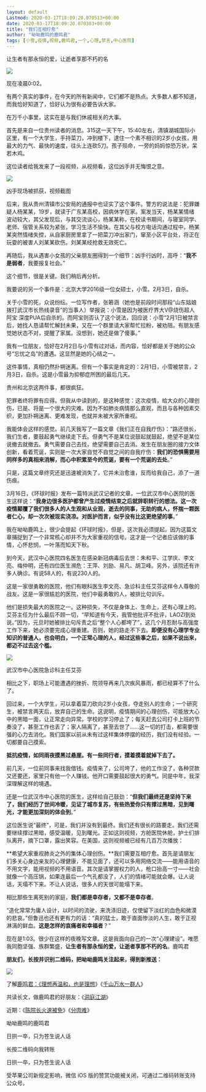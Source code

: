 ```yaml
---
layout: default
Lastmod: 2020-03-17T18:09:20.070513+00:00
date: 2020-03-17T18:09:20.070303+00:00
title: "我们互相疗愈"
author: "呦呦鹿鸣的鹿鸣君"
tags: [小雪,疫情,视频,鹿鸣君,一个,心理,禁言,中心医院]
---
```


让生者有那永恒的爱，让逝者享那不朽的名

![](https://images.weserv.nl/?url=https%3A//mmbiz.qpic.cn/mmbiz_jpg/8BnyXm6lH47Db7tv92oEm1rE2PppFcAMfLKAGL8ibDkCSmLKTfSplsA6UkyeyNy181z2k1icouYl1IR6iaP63Xa4A/640%3Fwx_fmt%3Djpeg)

现在凌晨0:02。  

有两个真实的事件，在今天的所有新闻中，它们都不是热点。大多数人都不知道，而我恰好知道了，恰好认为很有必要告诉大家。

在万千小事里，这实在是与我们休戚相关的大事。

首先是来自一位贵州读者的消息。315这一天下午，15:40左右，清镇湖城国际小区里，有一个大学生，手持菜刀，冲到楼下，逮住一个素不相识的2岁小女孩，用最大的力气、最快的速度，往头上连砍5刀。孩子殒命，一旁的妈妈惊恐万状，呆若木鸡。

这位读者给我发来了一段视频，从视频看，这位凶手并无悔恨之意。

![](https://images.weserv.nl/?url=https%3A//mmbiz.qpic.cn/mmbiz_jpg/8BnyXm6lH47Db7tv92oEm1rE2PppFcAMaAUWcp0eLFDUdPrHfsYn17P7PlyEZ2p1an4jkMxkPyFbAfT9EOuKiag/640%3Fwx_fmt%3Djpeg)

凶手现场被抓获，视频截图

后来，我从贵州清镇市公安局的通报中也证实了这个事件。警方的说法是：犯罪嫌疑人杨某某，19岁，就读于广东某高校，因病休学在家。案发当天，杨某某情绪波动较大，其父发现后，与其交流谈心，杨某某称，在校读书期间，与寝室同学、老师、宿管关系较为紧张，学习生活不愉快。在其父与校方电话沟通过程中，杨某某突然情绪失控，从自家厨房里拿了一把菜刀冲出家门，窜至小区平台处，将正在玩耍的被害人刘某某砍伤。刘某某经抢救无效死亡。  

再随后，我从遇害小女孩的父亲朋友圈得到一个细节：凶手行凶时，高呼：“**我不是弱者**，我要报复社会。”

这个细节，很是关键。我们稍后再分析。

我要说的另一个事件是：北京大学2016级一位女硕士，小雪。2月3日，自杀。

关于小雪的死，众说纷纭。一位写作者，张箬涵（她也是前段时间那段“山东姑娘拨打武汉市长热线录音”的当事人）举报说：小雪是因为被医疗界大V@烧伤超人阿宝 深度PUA后自杀的。而阿宝则否认了这个说法，回应说：小雪“2月1日被禁言后，她找人恳请帮忙解封未果，又在一个群里请大家帮忙拉粉，被劝阻。有朋友感觉她状态不对，提醒了家属。没想到，她还是做了傻事。”

我有一位朋友，恰好在2月2日与小雪有过对话，而内容，恰好都是关于她的公众号“忘忧之岛”的遭遇。这显然是她的心结之一。

这件事情，真相仍然扑朔迷离。但有一个事实是肯定的：2月1日，小雪被禁言，2月3日，自杀。这是小雪最为抑郁症所困的最后几天。

贵州和北京这两件事，都很疯狂。

犯罪者终将罪有应得。但我从中读到的，是这种感觉：这次疫情，给大众的心理创伤，已是、将是一个很大的灾难。因为不如肺炎病情那么直观，而且与各种因素交织，更加扑朔迷离、更难发现，也就并未被大家所重视。

我能体会这样的感觉。前几天我写了一篇文章《我们正在自我疗伤》：“路还很长，我们生者，要鼓起勇气继续走下去。但勇气不是某位说鼓起就鼓起，绝望不是某位说撤去就撤去。勇气需要自己去找，绝望需要自己去消。发生在朋友圈的接力文体创新，看着荒诞，实则是一次大家自觉不自觉之间的自我疗伤：**我们的恐惧需要用同样多的真相来消解，而心中积累至今的荒诞，要有一个荒诞的去处**。”

只是，这篇文章终究还是迅速被消失了，它并未治愈谁，反而给我自己，添了一道伤痕。

3月16日，《环球时报》发布一篇特派武汉记者的文章，一位武汉市中心医院的医生这样说：“**我身边很多医护都曾产生过疫情结束之后就辞职转行的想法。这一次疫情颠覆了我们很多人的人生观和从业观，逝去的同事，无助的病人，怀揣一颗医者仁心，却一次次被现实浇凉。对医护而言，似乎没有比这更绝望的事**。”

我在呦呦鹿鸣上，很少会提起《环球时报》，但是，这次我必须提起。因为这篇文章捕捉到了一个非常核心却并不为大家重视的信号。这才是一个记者应该做的事情，心怀悲悯，一叶落而知天下秋。

到今天，武汉中心医院四名医生在感染新冠病毒后去世：朱和平、江学庆、李文亮、梅仲明，还有四位医生濒危：王萍、刘励、易凡、胡卫峰。另外，该院还有许多人确诊。有说58人的，有说230人的。

这是一家很勇敢的医院，他们有眼科医生李文亮、急诊科主任艾芬这样令人尊敬的战友。这是一家很尴尬的医院，他们中最勇敢的人，被排比句训斥。

他们是损失最大的医院之一。这种损失，不仅是身体上、生命上，还有心理上的。艾芬主任为什么最后不顾一切，“早知道有今天，我管他批评不批评，LAOZI到处说。”因为，元旦时她被排比句斥责之后“整个人心都垮了”，这几个月忍耐与高强度工作下来，她必须要完成心理重建。否则，她的路走不下去。**即便没有心理学专业知识的普通人，也会明白，一个正常心理的人，经过这些事之后，如果不说出来，都迈不过去这个槛。**

![](https://images.weserv.nl/?url=https%3A//mmbiz.qpic.cn/mmbiz_jpg/8BnyXm6lH47Db7tv92oEm1rE2PppFcAMuYmEKU5LDdGbPxib2KFhJoeibjcg624ibw0ibWYfjMZS5ib7cvJjtxbZeWw/640%3Fwx_fmt%3Djpeg)

武汉市中心医院急诊科主任艾芬  

相比之下，职场上可能遭遇的挫折、院领导再来几次疾风暴雨，都已经算不了什么了。

回过来，一个大学生，可以拿着菜刀砍向2岁小女孩，夺走别人的生命；一个研究生，被禁言两天后，放弃自己的生命。这说明，疫情期间的心理创伤，可能放大心中的黑暗一面，让正常走向异常。学校的学习停止了；每天赶去公司打卡上班的节奏没了，甚至工作也丢了；家人隔离了，甚至去世了……这一切的打击，都需要很强的心力去消化。我们国家以前从未有过这样集体停摆的经历，我们没有经验。一切都要自己摸索。

**抵抗疫情，如同雨夜摸黑过悬崖。有一些同行者，**摸着摸着就掉下去了**。**

前几天，一位前同事来找我借钱。疫情来了，公司垮了，他的工作没了，各种贷款又还要还，家里只有他一个人赚钱。他开口需要鼓起很大的勇气。同是中年，我深深理解这样的境遇。

还是一位武汉市中心医院的医生，这样给自己鼓劲：“**但我们最终还是坚持下来了，我们经历了世间冷暖，见证了城市复苏，有些热爱你只有撑过黑暗，见到曙光，才能更加深刻的体会到**。” 

这位医生说“最终”，可是，我们并没有到最终。我们还有很长的路要走。我们还需要继续撑过黑暗，感受温暖，见到曙光。正如这则视频，方舱医院休舱，护士们排队离开，摘下口罩，露出笑容。在美国，这则视频被已经有几百万次播放：

**希望大家重视肺炎之外的集体心理创伤。**我们需要互相疗愈。首先是请朋友们多关心身边亲友的心理健康，不能见面了，还可以多用网络交流——能用语音的不用文字，能用视频的不用语音。其次是请掌握权力的人，枪口抬高一寸——社会就像一个高压锅，如果连最后一个气孔都没了，人们的情绪可能就会爆。让人说话，天塌不下来。不让人说话，很多人的天很可能塌下来。

相比那些生离死别的家庭，**我们都是幸存者，又都不是幸存者**。

“造化常常为庸人设计，以时间的流驶，来洗涤旧迹，仅使留下淡红的血色和微漠的悲哀。”但鲁迅也还有更有力的话：“真的猛士，敢于直面惨淡的人生，敢于正视淋漓的鲜血。**这是怎样的哀痛者和幸福者**？”

现在是1:03。很少在这样的夜晚写文章。这是我面向自己的一次“心理建设”。唯愿我同胞坚强、族群繁盛，**让生者有那永恒的爱，让逝者享那不朽的名**。鹿鸣君

**朋友们，长按并识别二维码，把呦呦鹿鸣关注起来，得到新推送：**  

![](https://images.weserv.nl/?url=https%3A//mmbiz.qpic.cn/mmbiz_jpg/8BnyXm6lH47bf2AYBP1PicUkQP00sZoAqr3AV0Y4kPNriby3tmXR4adN6M3AxthQTzjLTrGEaDWFTPK2f44anbzg/640%3Fwx_fmt%3Djpeg)

了解[鹿鸣君：《理想再温和，也是理想](http://mp.weixin.qq.com/s?__biz=MjM5ODAzNTc2NA==&mid=2652878389&idx=1&sn=636da1d56faf9cfa9e39e3bcfa1705e4&chksm=bd3bfe6e8a4c77789d23b4dacdd59562e9bb48330b17962c8453cfbdb5f14ff853c675fd20c7&scene=21#wechat_redirect)》《[千山万水一群人](http://mp.weixin.qq.com/s?__biz=MjM5ODAzNTc2NA==&mid=2652884101&idx=1&sn=6cfb8c33ba27d1e4d3dc60a52ced6850&chksm=bd3b84de8a4c0dc8d1444eb7780b035fefdfb721daaaf8e4d94795947fcefb79de9d561cc027&scene=21#wechat_redirect)》  

共读长文，做鹿鸣君的好朋友：《[洞庭江湖](http://mp.weixin.qq.com/s?__biz=MjM5ODAzNTc2NA==&mid=2652880072&idx=1&sn=39f61dbad4560be3705ab3d53692a9fd&chksm=bd3bf4938a4c7d85d13f4f4eeddccccfb063a5290d46158eadfc0bdd87d3dd01997f99df94d4&scene=21#wechat_redirect)》

近期：《[陈院长火速被免](http://mp.weixin.qq.com/s?__biz=MjM5ODAzNTc2NA==&mid=2652883737&idx=1&sn=a62c10fef2136cd06522350087cce270&chksm=bd3b83428a4c0a54bd15a048a9dc77fea55fbaac5b7e70528172b168ebad09ced96b7aba2007&scene=21#wechat_redirect)》《[分肉难](http://mp.weixin.qq.com/s?__biz=MjM5ODAzNTc2NA==&mid=2652884017&idx=1&sn=f87436dff478a06fc9344a16e858174f&chksm=bd3b846a8a4c0d7c08c7b41b2725e451dd3198da8a0368f96c8c28a001c488f996a74dce29a3&scene=21#wechat_redirect)》

呦呦鹿鸣的鹿鸣君

日拱一卒，只为苍生说人话

长按二维码向我转账

日拱一卒，只为苍生说人话

受苹果公司新规定影响，微信 iOS 版的赞赏功能被关闭，可通过二维码转账支持公众号。

